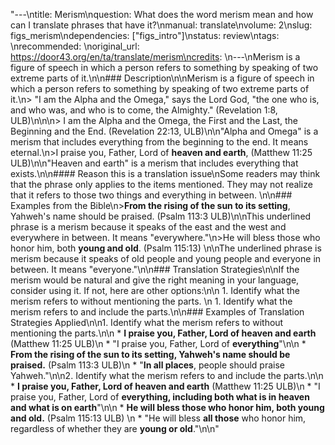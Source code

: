 "---\ntitle: Merism\nquestion: What does the word merism mean and how can I translate phrases that have it?\nmanual: translate\nvolume: 2\nslug: figs_merism\ndependencies:  [\"figs_intro\"]\nstatus:  review\ntags: \nrecommended: \noriginal_url: https://door43.org/en/ta/translate/merism\ncredits: \n---\nMerism is a figure of speech in which a person refers to something by speaking of two extreme parts of it.\n\n### Description\n\nMerism is a figure of speech in which a person refers to something by speaking of two extreme parts of it.\n> \"I am the Alpha and the Omega,\" says the Lord God, \"the one who is, and who was, and who is to come, the Almighty.\" (Revelation 1:8, ULB)\n\n\n> I am the Alpha and the Omega, the First and the Last, the Beginning and the End. (Revelation 22:13, ULB)\n\n\"Alpha and Omega\" is a merism that includes everything from the beginning to the end. It means eternal.\n>I praise you, Father, Lord of __heaven and earth__,  (Matthew 11:25 ULB)\n\n\"Heaven and earth\" is a merism that includes everything that exists.\n\n#### Reason this is a translation issue\nSome readers may think that the phrase only applies to the items mentioned. They may not realize that it refers to those two things and everything in between. \n\n### Examples from the Bible\n>__From the rising of the sun to its setting__, Yahweh's name should be praised. (Psalm 113:3 ULB)\n\nThis underlined phrase is a merism because it speaks of the east and the west and everywhere in between. It means \"everywhere.\"\n>He will bless those who honor him, both __young and old__. (Psalm 115:13) \n\nThe underlined phrase is merism because it speaks of old people and young people and everyone in between. It means \"everyone.\"\n\n### Translation Strategies\n\nIf the merism would be natural and give the right meaning in your language, consider using it. If not, here are other options:\n\n  1. Identify what the merism refers to without mentioning the parts. \n  1. Identify what the merism refers to and include the parts.\n\n### Examples of Translation Strategies Applied\n\n1. Identify what the merism refers to without mentioning the parts.\n\n  * **I praise you, Father, Lord of __heaven and earth__**  (Matthew 11:25 ULB)\n      * \"I praise you, Father, Lord of __everything__\"\n\n  * **__From the rising of the sun to its setting__, Yahweh's name should be praised.** (Psalm 113:3 ULB)\n      * \"__In all places__, people should praise Yahweh.\"\n\n2. Identify what the merism refers to and include the parts.\n\n  * **I praise you, Father, Lord of __heaven and earth__**  (Matthew 11:25 ULB)\n      * \"I praise you, Father, Lord of __everything, including both what is in heaven and what is on earth__\"\n\n  * **He will bless those who honor him, both __young and old__.** (Psalm 115:13 ULB)  \n      * \"He will bless __all those__ who honor him, regardless of whether they are __young or old__.\"\n\n"

